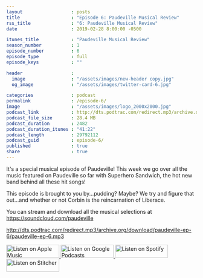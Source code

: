 ```yaml
---
layout                  : posts
title                   : "Episode 6: Paudeville Musical Review"
rss_title               : "6: Paudeville Musical Review"
date                    : 2019-02-28 8:00:00 -0500

itunes_title			: "Paudeville Musical Review"
season_number			: 1
episode_number			: 6
episode_type			: full
episode_keys			: ""

header                  : 
  image                 : "/assets/images/new-header copy.jpg"
  og_image              : "/assets/images/twitter-card-6.jpg"

categories              : podcast
permalink               : /episode-6/
image                   : "/assets/images/logo_2000x2000.jpg"
podcast_link            : http://dts.podtrac.com/redirect.mp3/archive.org/download/paudeville-ep-6/paudeville-ep-6.mp3
podcast_file_size       : 28.4 MB
podcast_duration        : 2482
podcast_duration_itunes : "41:22"
podcast_length          : 29792112
podcast_guid            : episode-6/
published               : true
share                   : true
---
```

It's a special musical episode of Paudeville! This week we go over all the music featured on Paudeville so far with Superhero Sandwich, the hot new band behind all these hit songs!

This episode is brought to you by...pudding? Maybe? We try and figure that out...and whether or not Corbin is the reincarnation of Liberace.

You can stream and download all the musical selections at <a href="https://soundcloud.com/paudeville">https://soundcloud.com/paudeville</a>

http://dts.podtrac.com/redirect.mp3/archive.org/download/paudeville-ep-6/paudeville-ep-6.mp3

<a href="https://itunes.apple.com/us/podcast/paudeville/id1450915591">
	<img src='{{ site.url }}{{ site.baseurl }}/assets/images/US_UK_Apple_Podcasts_Listen_Badge_RGB_140x34.png' width='140px' height='34' alt='Listen on Apple Music'/>
</a>
<a href="https://podcasts.google.com/feed/aHR0cHM6Ly9wYXVkZXZpbGxlLmNvbS9wb2RjYXN0LWZlZWQueG1s">
	<img src='{{ site.url }}{{ site.baseurl }}/assets/images/google_podcasts_badge_140x34.png' width='140px' height='34' alt='Listen on Google Podcasts'/>
</a>
<a href="https://open.spotify.com/show/4q5RNUUtU4XFqsymP7dcTw">
	<img src='{{ site.url }}{{ site.baseurl }}/assets/images/Spotify_Listen_Badge_RGB_140x34.png' width='140px' height='34' alt='Listen on Spotify'/>
</a>
<a href="https://www.stitcher.com/s?fid=363388&refid=stpr">
	<img src='{{ site.url }}{{ site.baseurl }}/assets/images/Stitcher_Listen_Badge_Color_Dark_BG_140x34.png' width='140px' height='34' alt='Listen on Stitcher'/>
</a>

